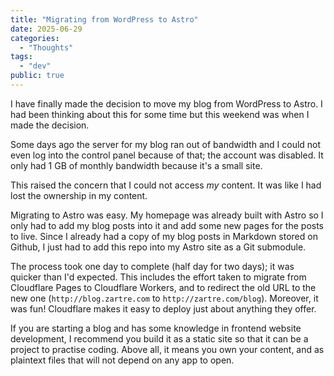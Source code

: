 ```yaml
---
title: "Migrating from WordPress to Astro"
date: 2025-06-29
categories:
  - "Thoughts"
tags:
  - "dev"
public: true
---
```


I have finally made the decision to move my blog from WordPress to Astro.
I had been thinking about this for some time but this weekend was
when I made the decision.

Some days ago the server for my blog ran out of bandwidth and I could
not even log into the control panel because of that; the account was
disabled. It only had 1 GB of monthly bandwidth because it's a small
site.

This raised the concern that I could not access _my_ content.
It was like I had lost the ownership in my content.

Migrating to Astro was easy. My homepage was already built with Astro
so I only had to add my blog posts into it and add some new pages
for the posts to live. Since I already had a copy of my blog posts in
Markdown stored on Github, I just had to add this repo into my Astro
site as a Git submodule.

The process took one day to complete (half day for two days); it was
quicker than I'd expected. This includes the effort taken to migrate
from Cloudflare Pages to Cloudflare Workers, and to redirect the old
URL to the new one (`http://blog.zartre.com` to `http://zartre.com/blog`).
Moreover, it was fun! Cloudflare makes it easy to deploy just about
anything they offer.

If you are starting a blog and has some knowledge in frontend website
development, I recommend you build it as a static site so that it can
be a project to practise coding. Above all, it means you own your
content, and as plaintext files that will not depend on any app to open.
